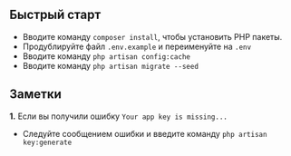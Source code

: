## Быстрый старт

- Вводите команду `composer install`, чтобы установить PHP пакеты.
- Продублируйте файл `.env.example` и переименуйте на `.env`
- Вводите команду `php artisan config:cache`
- Вводите команду `php artisan migrate --seed`

## Заметки

**1.** Если вы получили ошибку `Your app key is missing...`
- Следуйте сообщением ошибки и введите команду `php artisan key:generate`
